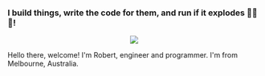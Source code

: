 ### I build things, write the code for them, and run if it explodes 🚀💥💥! 

<!--
**kochie/kochie** is a ✨ _special_ ✨ repository because its `README.md` (this file) appears on your GitHub profile.

Here are some ideas to get you started:

- 🔭 I’m currently working on ...
- 🌱 I’m currently learning ...
- 👯 I’m looking to collaborate on ...
- 🤔 I’m looking for help with ...
- 💬 Ask me about ...
- 📫 How to reach me: ...
- 😄 Pronouns: ...
- ⚡ Fun fact: ...
-->

<p align="center">
 <img style="margin: 0 auto;" src="https://media.giphy.com/media/xT5LMw3kV3oopaAmWY/giphy.gif"></img>
</p>
Hello there, welcome! I'm Robert, engineer and programmer. I'm from Melbourne, Australia.
